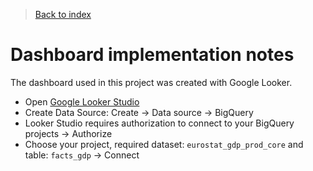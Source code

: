 >[Back to index](../README.md)

# Dashboard implementation notes

The dashboard used in this project was created with Google Looker.

- Open [Google Looker Studio](https://lookerstudio.google.com/)
- Create Data Source: Create -> Data source -> BigQuery
- Looker Studio requires authorization to connect to your BigQuery projects -> Authorize
- Choose your project, required dataset: `eurostat_gdp_prod_core` and table: `facts_gdp` -> Connect
